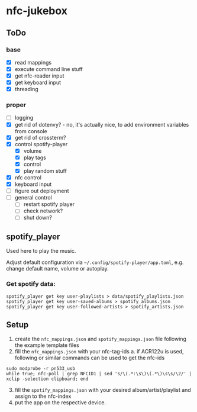 # nfc-jukebox

## ToDo
### base
- [x] read mappings
- [x] execute command line stuff
- [x] get nfc-reader input
- [x] get keyboard input
- [x] threading

### proper
- [ ] logging
- [x] get rid of dotenvy? - no, it's actually nice, to add environment variables from console
- [x] get rid of crossterm?
- [x] control spotify-player
    - [x] volume
    - [x] play tags
    - [x] control
    - [x] play random stuff
- [x] nfc control
- [x] keyboard input
- [ ] figure out deployment
- [ ] general control
  - [ ] restart spotify player
  - [ ] check network?
  - [ ] shut down?

## spotify_player

Used here to play the music.

Adjust default configuration via `~/.config/spotify-player/app.toml`, e.g. change
default name, volume or autoplay.

### Get spotify data:
```
spotify_player get key user-playlists > data/spotify_playlists.json
spotify_player get key user-saved-albums > spotify_albums.json
spotify_player get key user-followed-artists > spotify_artists.json
```

## Setup

1. create the `nfc_mappings.json` and `spotify_mappings.json` file following the example template files
2. fill the `nfc_mappings.json` with your nfc-tag-ids
  a. if ACR122u is used, following or similar commands can be used to get the nfc-ids
  ```
  sudo modprobe -r pn533_usb
  while true; nfc-poll | grep NFCID1 | sed 's/\(.*:\s\)\(.*\)\s\s/\2/' | xclip -selection clipboard; end
  ```
3. fill the `spotify_mappings.json` with your desired album/artist/playlist and assign to the nfc-index
4. put the app on the respective device.

